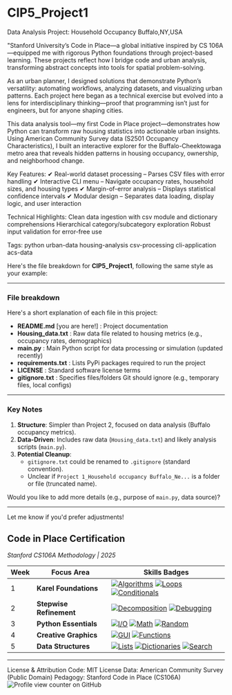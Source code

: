 # CIP5_Project1
Data Analysis Project: Household Occupancy Buffalo,NY,USA

"Stanford University’s Code in Place—a global initiative inspired by CS 106A—equipped me with rigorous Python foundations through project-based learning. These projects reflect how I bridge code and urban analysis, transforming abstract concepts into tools for spatial problem-solving.

As an urban planner, I designed solutions that demonstrate Python’s versatility: automating workflows, analyzing datasets, and visualizing urban patterns. Each project here began as a technical exercise but evolved into a lens for interdisciplinary thinking—proof that programming isn’t just for engineers, but for anyone shaping cities.

This data analysis tool—my first Code in Place project—demonstrates how Python can transform raw housing statistics into actionable urban insights. Using American Community Survey data (S2501 Occupancy Characteristics), I built an interactive explorer for the Buffalo-Cheektowaga metro area that reveals hidden patterns in housing occupancy, ownership, and neighborhood change.

Key Features:
✔ Real-world dataset processing – Parses CSV files with error handling
✔ Interactive CLI menu – Navigate occupancy rates, household sizes, and housing types
✔ Margin-of-error analysis – Displays statistical confidence intervals
✔ Modular design – Separates data loading, display logic, and user interaction

Technical Highlights:
Clean data ingestion with csv module and dictionary comprehensions
Hierarchical category/subcategory exploration
Robust input validation for error-free use

Tags:
python urban-data housing-analysis csv-processing cli-application acs-data

Here's the file breakdown for **CIP5_Project1**, following the same style as your example:

---

### **File breakdown**  
Here's a short explanation of each file in this project:  

- **README.md** [you are here!] : Project documentation   
- **Housing_data.txt** : Raw data file related to housing metrics (e.g., occupancy rates, demographics)  
- **main.py** : Main Python script for data processing or simulation (updated recently)  
- **requirements.txt** : Lists PyPi packages required to run the project  
- **LICENSE** : Standard software license terms 
- **gitignore.txt** : Specifies files/folders Git should ignore (e.g., temporary files, local configs)  

---

### **Key Notes**  
1. **Structure**: Simpler than Project 2, focused on data analysis (Buffalo occupancy metrics).  
2. **Data-Driven**: Includes raw data (`Housing_data.txt`) and likely analysis scripts (`main.py`).  
3. **Potential Cleanup**:  
   - `gitignore.txt` could be renamed to `.gitignore` (standard convention).  
   - Unclear if `Project 1_Household occupancy Buffalo_Ne...` is a folder or file (truncated name).  

Would you like to add more details (e.g., purpose of `main.py`, data source)?  

--- 

Let me know if you'd prefer adjustments!
## Code in Place Certification  
*Stanford CS106A Methodology | 2025*  

| Week | Focus Area | Skills Badges |  
|------|------------|---------------|  
| 1 | **Karel Foundations** | [![Algorithms](https://img.shields.io/badge/-Algorithms-brightgreen)](https://compedu.stanford.edu/karel-reader/docs/python/en/chapter1.html) [![Loops](https://img.shields.io/badge/-For/While_Loops-blue)](https://compedu.stanford.edu/karel-reader/docs/python/en/chapter4.html) [![Conditionals](https://img.shields.io/badge/-If_Statements-orange)](https://compedu.stanford.edu/karel-reader/docs/python/en/chapter3.html) |  
| 2 | **Stepwise Refinement** | [![Decomposition](https://img.shields.io/badge/-Problem_Decomposition-9cf)](https://compedu.stanford.edu/karel-reader/docs/python/en/chapter7.html) [![Debugging](https://img.shields.io/badge/-Debugging-purple)](https://compedu.stanford.edu/codeinplace/faq#debugging) |  
| 3 | **Python Essentials** | [![I/O](https://img.shields.io/badge/-Input/Output-yellow)](https://docs.python.org/3/tutorial/inputoutput.html) [![Math](https://img.shields.io/badge/-Arithmetic-blue)](https://docs.python.org/3/tutorial/introduction.html#numbers) [![Random](https://img.shields.io/badge/-Random_Lib-success)](https://docs.python.org/3/library/random.html) |  
| 4 | **Creative Graphics** | [![GUI](https://img.shields.io/badge/-Canvas_Graphics-ff69b4)](https://cs.stanford.edu/people/nick/graphics-py/) [![Functions](https://img.shields.io/badge/-Modular_Code-important)](https://docs.python.org/3/tutorial/controlflow.html#defining-functions) |   
| 5 | **Data Structures** | [![Lists](https://img.shields.io/badge/-Lists-2d3e50)](https://docs.python.org/3/tutorial/datastructures.html) [![Dictionaries](https://img.shields.io/badge/-Dicts-8a2be2)](https://docs.python.org/3/tutorial/datastructures.html#dictionaries) [![Search](https://img.shields.io/badge/-Search_Algorithms-brightgreen)](https://compedu.stanford.edu/codeinplace/faq#searching) | 
--- 


License & Attribution
Code: MIT License
Data: American Community Survey (Public Domain)
Pedagogy: Stanford Code in Place (CS106A)
![Profile view counter on GitHub](https://komarev.com/ghpvc/?username=Descele) 

